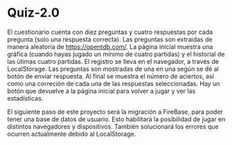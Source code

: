 # Quiz-2.0
El cuestionario cuenta con diez preguntas y cuatro respuestas por cada pregunta (solo una respuesta correcta). Las preguntas son extraidas de manera aleatoria de https://opentdb.com/. La página inicial muestra una gráfica (cuando hayas jugado un mínimo de cuatro partidas) y el historial de las útimas cuatro partidas. El registro se lleva en el navegador, a través de LocalStorage. Las preguntas son mostradas de una en una según se dé al botón de enviar respuesta. Al final se muestra el número de aciertos, así como una correción de cada una de las respuestas seleccionadas. Hay un botón que devuelve a la página inicial para volver a jugar y ver las estadísticas.

El siguiente paso de este proyecto será la migración a FireBase, para poder tener una base de datos de usuario. Esto habilitará la posibilidad de jugar en distintos navegadores y dispositivos. También solucionará los errores que ocurren actualmente debido al LocalStorage.
